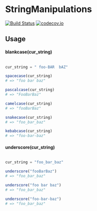 # StringManipulations

[![Build Status](https://travis-ci.org/djsegal/StringManipulations.jl.svg?branch=master)](https://travis-ci.org/djsegal/StringManipulations.jl) [![codecov.io](http://codecov.io/github/djsegal/StringManipulations.jl/coverage.svg?branch=master)](http://codecov.io/github/djsegal/StringManipulations.jl?branch=master)

## Usage

#### blankcase(cur_string)

```julia

cur_string = " foo-BAR  bAZ"

spacecase(cur_string)
# => "foo bar baz"

pascalcase(cur_string)
# => "FooBarBaz"

camelcase(cur_string)
# => "fooBarBaz"

snakecase(cur_string)
# => "foo_bar_baz"

kebabcase(cur_string)
# => "foo-bar-baz"

```

#### underscore(cur_string)

```julia

cur_string = "foo_bar_baz"

underscore("fooBarBaz")
# => "foo_bar_baz"

underscore("foo bar baz")
# => "foo_bar_baz"

underscore("foo-bar-baz")
# => "foo_bar_baz"

```
